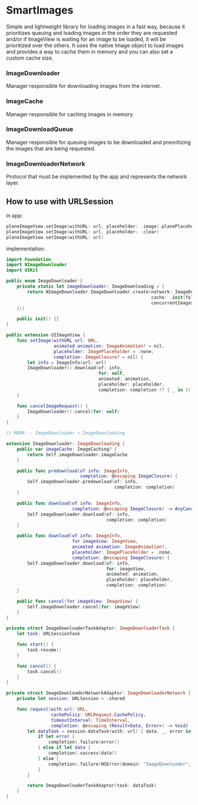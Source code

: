 # SmartImages

Simple and lightweight library for loading images in a fast way, because it prioritizes queuing and loading images in the order they are requested and/or if ImageView is waiting for an image to be loaded, it will be prioritized over the others. 
It uses the native Image object to load images and provides a way to cache them in memory and you can also set a custom cache size.

### ImageDownloader
Manager responsible for downloading images from the internet.

### ImageCache
Manager responsible for caching images in memory.

### ImageDownloadQueue
Manager responsible for queuing images to be downloaded and preoritizing the images that are being requested.

### ImageDownloaderNetwork
Protocol that must be implemented by the app and represents the network layer.

## How to use with URLSession

in app:
```swift
planeImageView.setImage(withURL: url, placeholder: .image(.planePlaceholder))
planeImageView.setImage(withURL: url, placeholder: .clear)
planeImageView.setImage(withURL: url)
```

implementation:
```swift
import Foundation
import NImageDownloader
import UIKit

public enum ImageDownloader {
    private static let imageDownloader: ImageDownloading = {
        return NImageDownloader.ImageDownloader.create(network: ImageDownloaderNetworkAdaptor(),
                                                       cache: .init(folderName: "DownloadedImages"),
                                                       concurrentImagesLimit: 8)
    }()

    public init() {}
}

public extension UIImageView {
    func setImage(withURL url: URL,
                  animated animation: ImageAnimation? = nil,
                  placeholder: ImagePlaceholder = .none,
                  completion: ImageClosure? = nil) {
        let info = ImageInfo(url: url)
        ImageDownloader().download(of: info,
                                   for: self,
                                   animated: animation,
                                   placeholder: placeholder,
                                   completion: completion ?? { _ in })
    }

    func cancelImageRequest() {
        ImageDownloader().cancel(for: self)
    }
}

// MARK: - ImageDownloader + ImageDownloading

extension ImageDownloader: ImageDownloading {
    public var imageCache: ImageCaching? {
        return Self.imageDownloader.imageCache
    }

    public func predownload(of info: ImageInfo,
                            completion: @escaping ImageClosure) {
        Self.imageDownloader.predownload(of: info,
                                         completion: completion)
    }

    public func download(of info: ImageInfo,
                         completion: @escaping ImageClosure) -> AnyCancellable {
        Self.imageDownloader.download(of: info,
                                      completion: completion)
    }

    public func download(of info: ImageInfo,
                         for imageView: ImageView,
                         animated animation: ImageAnimation?,
                         placeholder: ImagePlaceholder = .none,
                         completion: @escaping ImageClosure) {
        Self.imageDownloader.download(of: info,
                                      for: imageView,
                                      animated: animation,
                                      placeholder: placeholder,
                                      completion: completion)
    }

    public func cancel(for imageView: ImageView) {
        Self.imageDownloader.cancel(for: imageView)
    }
}

private struct ImageDownloaderTaskAdaptor: ImageDownloaderTask {
    let task: URLSessionTask

    func start() {
        task.resume()
    }

    func cancel() {
        task.cancel()
    }
}

private struct ImageDownloaderNetworkAdaptor: ImageDownloaderNetwork {
    private let session: URLSession = .shared

    func request(with url: URL,
                 cachePolicy: URLRequest.CachePolicy,
                 timeoutInterval: TimeInterval,
                 completion: @escaping (Result<Data, Error>) -> Void) -> ImageDownloaderTask {
        let dataTask = session.dataTask(with: url) { data, _, error in
            if let error {
                completion(.failure(error))
            } else if let data {
                completion(.success(data))
            } else {
                completion(.failure(NSError(domain: "ImageDownloader", code: 0, userInfo: ["url": url])))
            }
        }

        return ImageDownloaderTaskAdaptor(task: dataTask)
    }
}

```
